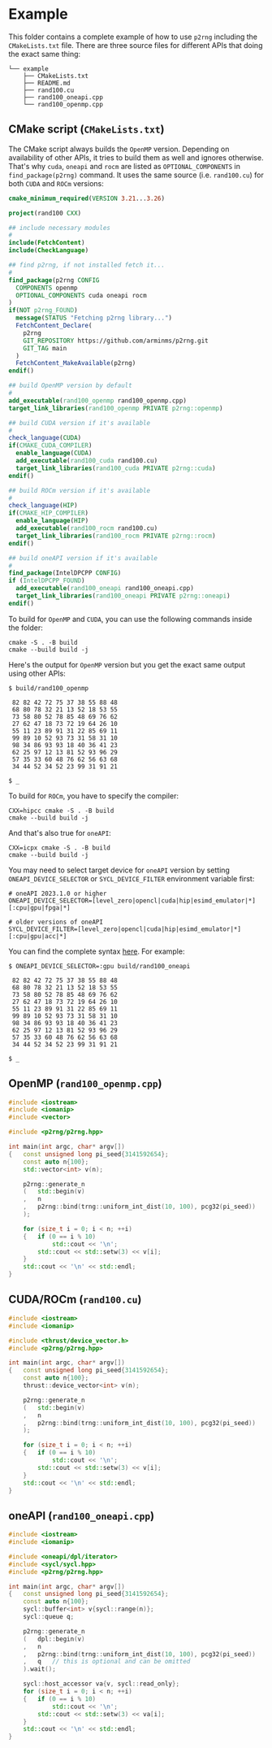 # Example
This folder contains a complete example of how to use `p2rng` including the `CMakeLists.txt` file. There are three source files for different APIs that doing the exact same thing:
```shell
└── example
    ├── CMakeLists.txt
    ├── README.md
    ├── rand100.cu
    ├── rand100_oneapi.cpp
    └── rand100_openmp.cpp
```
## CMake script (`CMakeLists.txt`)
The CMake script always builds the `OpenMP` version. Depending on availability of other APIs, it tries to build them as well and ignores otherwise. That's why `cuda`, `oneapi` and `rocm` are listed as `OPTIONAL_COMPONENTS` in `find_package(p2rng)` command. It uses the same source (i.e. `rand100.cu`) for both `CUDA` and `ROCm` versions:
```cmake
cmake_minimum_required(VERSION 3.21...3.26)

project(rand100 CXX)

## include necessary modules
#
include(FetchContent)
include(CheckLanguage)

## find p2rng, if not installed fetch it...
#
find_package(p2rng CONFIG
  COMPONENTS openmp
  OPTIONAL_COMPONENTS cuda oneapi rocm
)
if(NOT p2rng_FOUND)
  message(STATUS "Fetching p2rng library...")
  FetchContent_Declare(
    p2rng
    GIT_REPOSITORY https://github.com/arminms/p2rng.git
    GIT_TAG main
  )
  FetchContent_MakeAvailable(p2rng)
endif()

## build OpenMP version by default
#
add_executable(rand100_openmp rand100_openmp.cpp)
target_link_libraries(rand100_openmp PRIVATE p2rng::openmp)

## build CUDA version if it's available
#
check_language(CUDA)
if(CMAKE_CUDA_COMPILER)
  enable_language(CUDA)
  add_executable(rand100_cuda rand100.cu)
  target_link_libraries(rand100_cuda PRIVATE p2rng::cuda)
endif()

## build ROCm version if it's available
#
check_language(HIP)
if(CMAKE_HIP_COMPILER)
  enable_language(HIP)
  add_executable(rand100_rocm rand100.cu)
  target_link_libraries(rand100_rocm PRIVATE p2rng::rocm)
endif()

## build oneAPI version if it's available
#
find_package(IntelDPCPP CONFIG)
if (IntelDPCPP_FOUND)
  add_executable(rand100_oneapi rand100_oneapi.cpp)
  target_link_libraries(rand100_oneapi PRIVATE p2rng::oneapi)
endif()
```
To build for `OpenMP` and `CUDA`, you can use the following commands inside the folder:
```shell
cmake -S . -B build
cmake --build build -j
```
Here's the output for `OpenMP` version but you get the exact same output using other APIs:
```
$ build/rand100_openmp

 82 82 42 72 75 37 38 55 88 48
 68 80 78 32 21 13 52 18 53 55
 73 58 80 52 78 85 48 69 76 62
 27 62 47 18 73 72 19 64 26 10
 55 11 23 89 91 31 22 85 69 11
 99 89 10 52 93 73 31 58 31 10
 98 34 86 93 93 18 40 36 41 23
 62 25 97 12 13 81 52 93 96 29
 57 35 33 60 48 76 62 56 63 68
 34 44 52 34 52 23 99 31 91 21

$ _
```
To build for `ROCm`, you have to specify the compiler:
```shell
CXX=hipcc cmake -S . -B build
cmake --build build -j
```
And that's also true for `oneAPI`:
```shell
CXX=icpx cmake -S . -B build
cmake --build build -j
```
You may need to select target device for `oneAPI` version by setting `ONEAPI_DEVICE_SELECTOR` or `SYCL_DEVICE_FILTER` environment variable first:
```shell
# oneAPI 2023.1.0 or higher
ONEAPI_DEVICE_SELECTOR=[level_zero|opencl|cuda|hip|esimd_emulator|*][:cpu|gpu|fpga|*]

# older versions of oneAPI
SYCL_DEVICE_FILTER=[level_zero|opencl|cuda|hip|esimd_emulator|*][:cpu|gpu|acc|*]
```
You can find the complete syntax [here](https://intel.github.io/llvm-docs/EnvironmentVariables.html#oneapi-device-selector). For example:
```
$ ONEAPI_DEVICE_SELECTOR=:gpu build/rand100_oneapi

 82 82 42 72 75 37 38 55 88 48
 68 80 78 32 21 13 52 18 53 55
 73 58 80 52 78 85 48 69 76 62
 27 62 47 18 73 72 19 64 26 10
 55 11 23 89 91 31 22 85 69 11
 99 89 10 52 93 73 31 58 31 10
 98 34 86 93 93 18 40 36 41 23
 62 25 97 12 13 81 52 93 96 29
 57 35 33 60 48 76 62 56 63 68
 34 44 52 34 52 23 99 31 91 21

$ _
```
## OpenMP (`rand100_openmp.cpp`) 
```c++
#include <iostream>
#include <iomanip>
#include <vector>

#include <p2rng/p2rng.hpp>

int main(int argc, char* argv[])
{   const unsigned long pi_seed{3141592654};
    const auto n{100};
    std::vector<int> v(n);

    p2rng::generate_n
    (   std::begin(v)
    ,   n
    ,   p2rng::bind(trng::uniform_int_dist(10, 100), pcg32(pi_seed))
    );

    for (size_t i = 0; i < n; ++i)
    {   if (0 == i % 10)
            std::cout << '\n';
        std::cout << std::setw(3) << v[i];
    }
    std::cout << '\n' << std::endl;
}
```
## CUDA/ROCm (`rand100.cu`)
```c++
#include <iostream>
#include <iomanip>

#include <thrust/device_vector.h>
#include <p2rng/p2rng.hpp>

int main(int argc, char* argv[])
{   const unsigned long pi_seed{3141592654};
    const auto n{100};
    thrust::device_vector<int> v(n);

    p2rng::generate_n
    (   std::begin(v)
    ,   n
    ,   p2rng::bind(trng::uniform_int_dist(10, 100), pcg32(pi_seed)) 
    );

    for (size_t i = 0; i < n; ++i)
    {   if (0 == i % 10)
            std::cout << '\n';
        std::cout << std::setw(3) << v[i];
    }
    std::cout << '\n' << std::endl;
}
```
## oneAPI (`rand100_oneapi.cpp`)
```c++
#include <iostream>
#include <iomanip>

#include <oneapi/dpl/iterator>
#include <sycl/sycl.hpp>
#include <p2rng/p2rng.hpp>

int main(int argc, char* argv[])
{   const unsigned long pi_seed{3141592654};
    const auto n{100};
    sycl::buffer<int> v{sycl::range(n)};
    sycl::queue q;

    p2rng::generate_n
    (   dpl::begin(v)
    ,   n
    ,   p2rng::bind(trng::uniform_int_dist(10, 100), pcg32(pi_seed))
    ,   q   // this is optional and can be omitted
    ).wait();

    sycl::host_accessor va{v, sycl::read_only};
    for (size_t i = 0; i < n; ++i)
    {   if (0 == i % 10)
            std::cout << '\n';
        std::cout << std::setw(3) << va[i];
    }
    std::cout << '\n' << std::endl;
}
```
